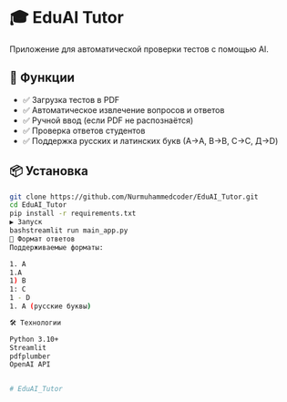 # 🎓 EduAI Tutor

Приложение для автоматической проверки тестов с помощью AI.

## 🚀 Функции

- ✅ Загрузка тестов в PDF
- ✅ Автоматическое извлечение вопросов и ответов
- ✅ Ручной ввод (если PDF не распознаётся)
- ✅ Проверка ответов студентов
- ✅ Поддержка русских и латинских букв (А→A, В→B, С→C, Д→D)

## 📦 Установка
```bash
git clone https://github.com/Nurmuhammedcoder/EduAI_Tutor.git
cd EduAI_Tutor
pip install -r requirements.txt
▶️ Запуск
bashstreamlit run main_app.py
📝 Формат ответов
Поддерживаемые форматы:

1. A
1.A
1) B
1: C
1 - D
1. А (русские буквы)

🛠️ Технологии

Python 3.10+
Streamlit
pdfplumber
OpenAI API


#   E d u A I _ T u t o r 
 
 
